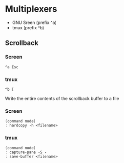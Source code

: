 # Multiplexers


- GNU Sreen (prefix ^a)
- tmux (prefix ^b)


## Scrollback

### Screen
```
^a Esc
```

### tmux
```
^b [
```

Write the entire contents of the scrollback buffer to a file

### Screen
```
(command mode)
: hardcopy -h <filename>
```

### tmux
```
(command mode)
: capture-pane -S -
: save-buffer <filename>
```




